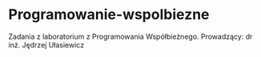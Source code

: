 # Programowanie-wspolbiezne
Zadania z laboratorium z Programowania Współbieżnego. Prowadzący: dr inż. Jędrzej Ułasiewicz

